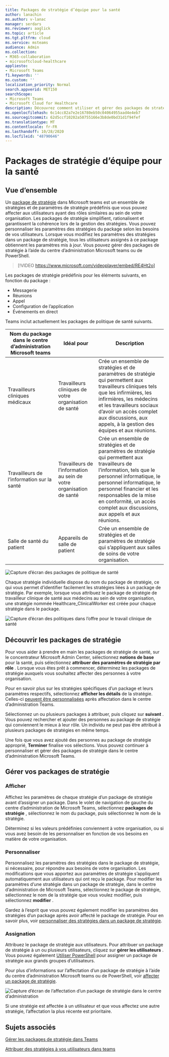 ```yaml
---
title: Packages de stratégie d’équipe pour la santé
author: lanachin
ms.author: v-lanac
manager: serdars
ms.reviewer: aaglick
ms.topic: article
ms.tgt.pltfrm: cloud
ms.service: msteams
audience: Admin
ms.collection:
- M365-collaboration
- microsoftcloud-healthcare
appliesto:
- Microsoft Teams
f1.keywords: ''
ms.custom: ''
localization_priority: Normal
search.appverid: MET150
searchScope:
- Microsoft Teams
- Microsoft Cloud for Healthcare
description: Découvrez comment utiliser et gérer des packages de stratégie d’équipe pour votre organisation de santé.
ms.openlocfilehash: 6c14cc82a7e2e16780eb50c04064955aad4e4eb7
ms.sourcegitcommit: 62d5ccf10202a50755166e3b8de0bd31d1f94fef
ms.translationtype: MT
ms.contentlocale: fr-FR
ms.lasthandoff: 10/28/2020
ms.locfileid: "48790646"
---
```

# <a name="teams-policy-packages-for-healthcare"></a>Packages de stratégie d’équipe pour la santé

## <a name="overview"></a>Vue d’ensemble

Un [package de stratégie](manage-policy-packages.md) dans Microsoft teams est un ensemble de stratégies et de paramètres de stratégie prédéfinis que vous pouvez affecter aux utilisateurs ayant des rôles similaires au sein de votre organisation. Les packages de stratégie simplifient, rationalisent et garantissent la cohérence lors de la gestion des stratégies. Vous pouvez personnaliser les paramètres des stratégies du package selon les besoins de vos utilisateurs. Lorsque vous modifiez les paramètres des stratégies dans un package de stratégie, tous les utilisateurs assignés à ce package obtiennent les paramètres mis à jour. Vous pouvez gérer des packages de stratégie à l’aide du centre d’administration Microsoft teams ou de PowerShell.

> [!VIDEO https://www.microsoft.com/videoplayer/embed/RE4Ht2o]

Les packages de stratégie prédéfinis pour les éléments suivants, en fonction du package :

- Messagerie
- Réunions
- Appel
- Configuration de l’application
- Événements en direct

Teams inclut actuellement les packages de politique de santé suivants.

|Nom du package dans le centre d’administration Microsoft teams|Idéal pour|Description |
|---------|---------|---------|
|Travailleurs cliniques médicaux  |Travailleurs cliniques de votre organisation de santé  |Crée un ensemble de stratégies et de paramètres de stratégie qui permettent aux travailleurs cliniques tels que les infirmières, les infirmières, les médecins et les travailleurs sociaux d’avoir un accès complet aux discussions, aux appels, à la gestion des équipes et aux réunions. |
|Travailleurs de l’information sur la santé  |Travailleurs de l’information au sein de votre organisation de santé |Crée un ensemble de stratégies et de paramètres de stratégie qui permettent aux travailleurs de l’information, tels que le personnel informatique, le personnel informatique, le personnel financier et les responsables de la mise en conformité, un accès complet aux discussions, aux appels et aux réunions.|
|Salle de santé du patient  |Appareils de salle de patient|Crée un ensemble de stratégies et de paramètres de stratégie qui s’appliquent aux salles de soins de votre organisation.|

![Capture d’écran des packages de politique de santé](media/policy-packages-healthcare.png)

Chaque stratégie individuelle dispose du nom du package de stratégie, ce qui vous permet d’identifier facilement les stratégies liées à un package de stratégie. Par exemple, lorsque vous attribuez le package de stratégie de travailleur clinique de santé aux médecins au sein de votre organisation, une stratégie nommée Healthcare_ClinicalWorker est créée pour chaque stratégie dans le package.

![Capture d’écran des politiques dans l’offre pour le travail clinique de santé](media/policy-packages-healthcare-clinical-worker.png)

## <a name="get-started-with-policy-packages"></a>Découvrir les packages de stratégie

Pour vous aider à prendre en main les packages de stratégie de santé, sur le concentrateur Microsoft Admin Center, sélectionnez **notions de base** pour la santé, puis sélectionnez **attribuer des paramètres de stratégie par rôle** . Lorsque vous êtes prêt à commencer, déterminez les packages de stratégie auxquels vous souhaitez affecter des personnes à votre organisation.

Pour en savoir plus sur les stratégies spécifiques d’un package et leurs paramètres respectifs, sélectionnez **afficher les détails** de la stratégie. Celles-ci [peuvent être personnalisées](manage-policy-packages.md#customize-policies-in-a-policy-package) après affectation dans le centre d’administration Teams.

Sélectionnez un ou plusieurs packages à attribuer, puis cliquez sur **suivant** . Vous pouvez rechercher et ajouter des personnes au package de stratégie qui conviennent le mieux à leur rôle. Un individu ne peut pas être attribué à plusieurs packages de stratégies en même temps.

Une fois que vous avez ajouté des personnes au package de stratégie approprié, **Terminer** finalise vos sélections. Vous pouvez continuer à personnaliser et gérer des packages de stratégie dans le centre d’administration Microsoft Teams.

## <a name="manage-policy-packages"></a>Gérer vos packages de stratégie

### <a name="view"></a>Afficher

Affichez les paramètres de chaque stratégie d’un package de stratégie avant d’assigner un package. Dans le volet de navigation de gauche du centre d’administration de Microsoft Teams, sélectionnez **packages de stratégie** , sélectionnez le nom du package, puis sélectionnez le nom de la stratégie.

Déterminez si les valeurs prédéfinies conviennent à votre organisation, ou si vous avez besoin de les personnaliser en fonction de vos besoins en matière de votre organisation.

### <a name="customize"></a>Personnaliser

Personnalisez les paramètres des stratégies dans le package de stratégie, si nécessaire, pour répondre aux besoins de votre organisation. Les modifications que vous apportez aux paramètres de stratégie s’appliquent automatiquement aux utilisateurs qui ont reçu le package. Pour modifier les paramètres d’une stratégie dans un package de stratégie, dans le centre d’administration de Microsoft Teams, sélectionnez le package de stratégie, sélectionnez le nom de la stratégie que vous voulez modifier, puis sélectionnez **modifier** .

Gardez à l’esprit que vous pouvez également modifier les paramètres des stratégies d’un package après avoir affecté le package de stratégie. Pour en savoir plus, voir [personnaliser des stratégies dans un package de stratégie](manage-policy-packages.md#customize-policies-in-a-policy-package). 

### <a name="assign"></a>Assignation

Attribuez le package de stratégie aux utilisateurs. Pour attribuer un package de stratégie à un ou plusieurs utilisateurs, cliquez sur **gérer les utilisateurs** . Vous pouvez également [Utiliser PowerShell](https://docs.microsoft.com/powershell/module/teams/new-csbatchpolicypackageassignmentoperation) pour assigner un package de stratégie aux grands groupes d’utilisateurs. 

Pour plus d’informations sur l’affectation d’un package de stratégie à l’aide du centre d’administration Microsoft teams ou de PowerShell, voir [affecter un package de stratégie](manage-policy-packages.md#assign-a-policy-package).

![Capture d’écran de l’affectation d’un package de stratégie dans le centre d’administration](media/policy-packages-healthcare-assign.png)

Si une stratégie est affectée à un utilisateur et que vous affectez une autre stratégie, l’affectation la plus récente est prioritaire.

## <a name="related-topics"></a>Sujets associés

[Gérer les packages de stratégie dans Teams](manage-policy-packages.md)

[Attribuer des stratégies à vos utilisateurs dans teams](assign-policies.md)
